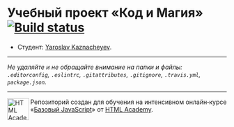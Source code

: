 # Учебный проект «Код и Магия» [![Build status][travis-image]][travis-url]

* Студент: [Yaroslav Kaznacheyev](https://up.htmlacademy.ru/javascript/9/user/121510).

---

_Не удаляйте и не обращайте внимание на папки и файлы:_<br>
_`.editorconfig`, `.eslintrc`, `.gitattributes`, `.gitignore`, `.travis.yml`, `package.json`._

---

<a href="https://htmlacademy.ru/intensive/javascript"><img align="left" width="50" height="50" title="HTML Academy" src="https://up.htmlacademy.ru/static/img/intensive/javascript/logo-for-github.svg"></a>

Репозиторий создан для обучения на интенсивном онлайн‑курсе «[Базовый JavaScript](https://htmlacademy.ru/intensive/javascript)» от [HTML Academy](https://htmlacademy.ru).

[travis-image]: https://travis-ci.org/htmlacademy-javascript/121510-code-and-magick.svg?branch=master
[travis-url]: https://travis-ci.org/htmlacademy-javascript/121510-code-and-magick
